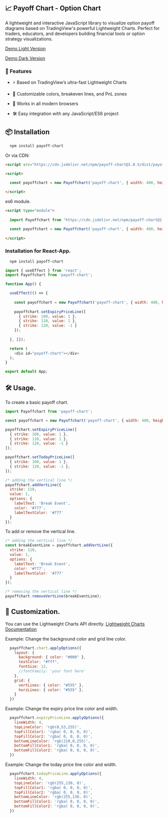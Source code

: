 ## 📈 Payoff Chart - Option Chart

A lightweight and interactive JavaScript library to visualize option payoff diagrams based on TradingView's powerful Lightweight Charts. Perfect for traders, educators, and developers building financial tools or option strategy visualizations.

[Demo Light Version](https://phoutkham.github.io/payoff-chart/example_light.html)

[Demo Dark Version](https://phoutkham.github.io/payoff-chart/example_dark.html)

### 🚀 Features

* ⚡ Based on TradingView’s ultra-fast Lightweight Charts

* 🎨 Customizable colors, breakeven lines, and PnL zones

* 📱 Works in all modern browsers

* 🛠️ Easy integration with any JavaScript/ES6 project

## 📦 Installation

```bash
  npm install payoff-chart
```

Or via CDN:

```html
<script src="https://cdn.jsdelivr.net/npm/payoff-chart@1.0.5/dist/payoff-chart.js"></script>

<script>
  
  const payoffchart = new Payoffchart('payoff-chart', { width: 400, height: 300 });

</script>
```

es6 module.

```html
<script type="module">
  
  import Payoffchart from "https://cdn.jsdelivr.net/npm/payoff-chart@1.0.5/dist/payoff-chart.esm.js";

  const payoffchart = new Payoffchart('payoff-chart', { width: 400, height: 300 });
  
</script>
```

### Installation for React-App.

```bash
  npm install payoff-chart
```

```js
import { useEffect } from 'react';
import Payoffchart from 'payoff-chart';

function App() {

  useEffect(() => {
    
    const payoffchart = new Payoffchart('payoff-chart', { width: 400, height: 300 });
    
    payoffchart.setExpiryPriceLine([
      { strike: 100, value: 1 },
      { strike: 110, value: 1 },
      { strike: 120, value: -1 }
    ]);
    
  }, []);

  return (
    <div id="payoff-chart"></div>
  );
}

export default App;
```

## 🛠️ Usage.

To create a basic payoff chart.

```js
import Payoffchart from 'payoff-chart';

const payoffchart = new Payoffchart('payoff-chart', { width: 400, height: 300 });

payoffchart.setExpiryPriceLine([
  { strike: 100, value: 1 },
  { strike: 110, value: 1 },
  { strike: 120, value: -1 }
]);

payoffchart.setTodayPriceLine([
  { strike: 100, value: 1 },
  { strike: 120, value: -1 },
]);

/* adding the vertical line */
payoffchart.addVertLine({
  strike: 110,
  value: 1,
  options: {
    labelText: 'Break Event',
    color: '#777',
    labelTextColor: '#777'
  }
});
```

To add or remove the vertical line.

```js
/* adding the vertical line */
const breakEventLine = payoffchart.addVertLine({
  strike: 110,
  value: 1,
  options: {
    labelText: 'Break Event',
    color: '#777',
    labelTextColor: '#777'
  }
});

/* removing the vertical line */
payoffchart.removeVertLine(breakEventLine);
```

## 🎨 Customization.
You can use the Lightweight Charts API directly. [Lightweight Charts Documentation](https://tradingview.github.io/lightweight-charts/)

Example: Change the background color and grid line color.

```js
  payoffchart.chart.applyOptions({
    layout: {
      background: { color: "#000" },
      textColor: "#fff",
      fontSize: 12,
      //fontFamily: 'your font here'
    },
    grid: {
      vertLines: { color: "#555" },
      horzLines: { color: "#555" },
    }
  })
```

Example: Change the expiry price line color and width.

```js
  payoffchart.expiryPriceLine.applyOptions({
    lineWidth: 4,
    topLineColor: 'rgb(0,53,255)',
    topFillColor1: 'rgba( 0, 0, 0, 0)',
    topFillColor2: 'rgba( 0, 0, 0, 0)',
    bottomLineColor: 'rgb(210,0,255)',
    bottomFillColor1: 'rgba( 0, 0, 0, 0)',
    bottomFillColor2: 'rgba( 0, 0, 0, 0)',
  })
```

Example: Change the today price line color and width.

```js
  payoffchart.todayPriceLine.applyOptions({
    lineWidth: 4,
    topLineColor: 'rgb(255,130, 0)',
    topFillColor1: 'rgba( 0, 0, 0, 0)',
    topFillColor2: 'rgba( 0, 0, 0, 0)',
    bottomLineColor: 'rgb(255,130, 0)',
    bottomFillColor1: 'rgba( 0, 0, 0, 0)',
    bottomFillColor2: 'rgba( 0, 0, 0, 0)',
  })
```